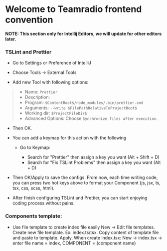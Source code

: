# Welcome to Teamradio frontend convention

**NOTE: This section only for Intellij Editors, we will update for other editors later.**

### TSLint and Prettier
- Go to Settings or Preference of IntelliJ

- Choose Tools -> External Tools

- Add new Tool with following options:

> - Name:         `Prettier`
> - Description: 
> - Program:      `$ContentRoot$/node_modules/.bin/prettier.cmd`
> - Arguments:    `--write $FilePathRelativeToProjectRoot$`
> - Working dir:  `$ProjectFileDir$`
> - Advanced Options: Choose `Synchronize files after execution`.

- Then OK.

- You can add a keymap for this action with the following

  - Go to Keymap:
  
    - Search for "Prettier" then assign a key you want (Alt + Shift + D)
    - Search for "Fix TSLint Problems" then assign a key you want (Alt + D)

- Then OK/Apply to save the configs. From now, each time writing code, you can press two hot keys above to format your Component (js, jsx, ts, tsx, css, scss, html). 

- After finish configuring TSLint and Prettier, you can start enjoying coding process without pains. 

### Components template:
- Use file template to create index file easily
New -> Edit file templates.
Create new file template. Ex: index.ts/tsx. Copy content of template file and paste to template. Apply.
When create index.tsx: New -> index.tsx -> enter file name = index, COMPONENT = {component name}
